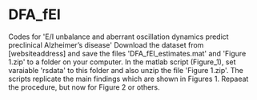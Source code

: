 # DFA_fEI
Codes for 'E/I unbalance and aberrant oscillation dynamics predict preclinical Alzheimer’s disease'
Download the dataset from [websiteaddress] and save the files 'DFA_fEI_estimates.mat' and 'Figure 1.zip' to a folder on your computer. In the matlab script (Figure_1), set varaiable 'rsdata' to this folder and also unzip the file 'Figure 1.zip'.
The scripts replicate the main findings which are shown in Figures 1.
Repaeat the procedure, but now for Figure 2 or others.
